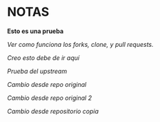 # NOTAS


**Esto es una prueba**

*Ver como funciona los forks, clone, y pull requests.*


*Creo esto debe de ir aquí*


*Prueba del upstream*

*Cambio desde repo original*

*Cambio desde repo original 2*

*Cambio desde repositorio copia*


